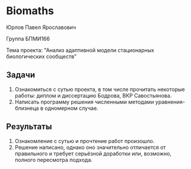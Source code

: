 # Biomaths

Юрлов Павел Ярославович

Группа БПМИ166

Тема проекта: "Анализ адаптивной модели стационарных биологических сообществ"


## Задачи

1. Ознакомиться с сутью проекта, в том числе прочитать некоторые работы: диплом и диссертацию Бодрова, ВКР Савостьянова.
2. Написать программу решения численными методами уравнения-близнеца в одномерном случае.



## Результаты

1. Ознакомление с сутью и прочтение работ произошло.
2. Решение написано, однако оно значительно отличается от правильного и требует серьёзной доработки или, возможно, полного пересмотра подхода.
